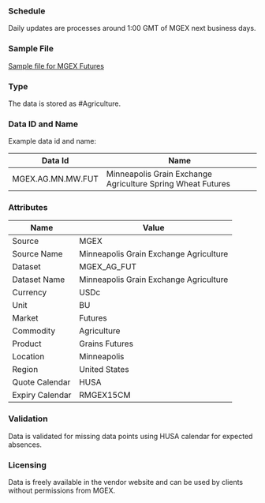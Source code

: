 ### Schedule

Daily updates are processes around 1:00 GMT of MGEX next business days.

### Sample File

[Sample file for MGEX Futures](pathname:///file-samples/MWK22-Daily--historical-data.csv)


### Type

The data is stored as #Agriculture.

### Data ID and Name

Example data id and name:

|**Data Id**|**Name**|
|-|-|
|MGEX.AG.MN.MW.FUT|	Minneapolis Grain Exchange Agriculture Spring Wheat Futures|

### Attributes

|Name|Value|
|-|-|
|Source|MGEX|
|Source Name|Minneapolis Grain Exchange Agriculture|
|Dataset|MGEX_AG_FUT|
|Dataset Name|Minneapolis Grain Exchange Agriculture|
|Currency|USDc|
|Unit|BU|
|Market|Futures|
|Commodity|Agriculture|
|Product|Grains Futures|
|Location|Minneapolis|
|Region|United States|
|Quote Calendar|HUSA|
|Expiry Calendar|RMGEX15CM|

### Validation

Data is validated for missing data points using HUSA calendar for expected absences.

### Licensing

Data is freely available in the vendor website and can be used by clients without permissions from MGEX.

